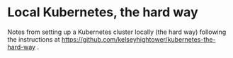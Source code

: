 # Local Kubernetes, the hard way

Notes from setting up a Kubernetes cluster locally (the hard way) following the instructions at https://github.com/kelseyhightower/kubernetes-the-hard-way .
